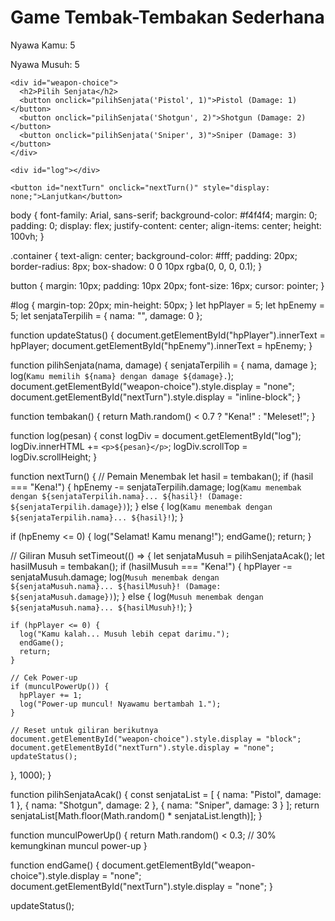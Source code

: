 <!DOCTYPE html>
<html lang="en">
<head>
  <meta charset="UTF-8">
  <meta name="viewport" content="width=device-width, initial-scale=1.0">
  <title>Game Tembak-Tembakan</title>
  <link rel="stylesheet" href="style.css">
</head>
<body>
  <div class="container">
    <h1>Game Tembak-Tembakan Sederhana</h1>
    <div id="status">
      <p>Nyawa Kamu: <span id="hpPlayer">5</span></p>
      <p>Nyawa Musuh: <span id="hpEnemy">5</span></p>
    </div>

    <div id="weapon-choice">
      <h2>Pilih Senjata</h2>
      <button onclick="pilihSenjata('Pistol', 1)">Pistol (Damage: 1)</button>
      <button onclick="pilihSenjata('Shotgun', 2)">Shotgun (Damage: 2)</button>
      <button onclick="pilihSenjata('Sniper', 3)">Sniper (Damage: 3)</button>
    </div>

    <div id="log"></div>

    <button id="nextTurn" onclick="nextTurn()" style="display: none;">Lanjutkan</button>
  </div>

  <script src="script.js"></script>
</body>
</html>
body {
  font-family: Arial, sans-serif;
  background-color: #f4f4f4;
  margin: 0;
  padding: 0;
  display: flex;
  justify-content: center;
  align-items: center;
  height: 100vh;
}

.container {
  text-align: center;
  background-color: #fff;
  padding: 20px;
  border-radius: 8px;
  box-shadow: 0 0 10px rgba(0, 0, 0, 0.1);
}

button {
  margin: 10px;
  padding: 10px 20px;
  font-size: 16px;
  cursor: pointer;
}

#log {
  margin-top: 20px;
  min-height: 50px;
}
let hpPlayer = 5;
let hpEnemy = 5;
let senjataTerpilih = { nama: "", damage: 0 };

function updateStatus() {
  document.getElementById("hpPlayer").innerText = hpPlayer;
  document.getElementById("hpEnemy").innerText = hpEnemy;
}

function pilihSenjata(nama, damage) {
  senjataTerpilih = { nama, damage };
  log(`Kamu memilih ${nama} dengan damage ${damage}.`);
  document.getElementById("weapon-choice").style.display = "none";
  document.getElementById("nextTurn").style.display = "inline-block";
}

function tembakan() {
  return Math.random() < 0.7 ? "Kena!" : "Meleset!";
}

function log(pesan) {
  const logDiv = document.getElementById("log");
  logDiv.innerHTML += `<p>${pesan}</p>`;
  logDiv.scrollTop = logDiv.scrollHeight;
}

function nextTurn() {
  // Pemain Menembak
  let hasil = tembakan();
  if (hasil === "Kena!") {
    hpEnemy -= senjataTerpilih.damage;
    log(`Kamu menembak dengan ${senjataTerpilih.nama}... ${hasil}! (Damage: ${senjataTerpilih.damage})`);
  } else {
    log(`Kamu menembak dengan ${senjataTerpilih.nama}... ${hasil}!`);
  }

  if (hpEnemy <= 0) {
    log("Selamat! Kamu menang!");
    endGame();
    return;
  }

  // Giliran Musuh
  setTimeout(() => {
    let senjataMusuh = pilihSenjataAcak();
    let hasilMusuh = tembakan();
    if (hasilMusuh === "Kena!") {
      hpPlayer -= senjataMusuh.damage;
      log(`Musuh menembak dengan ${senjataMusuh.nama}... ${hasilMusuh}! (Damage: ${senjataMusuh.damage})`);
    } else {
      log(`Musuh menembak dengan ${senjataMusuh.nama}... ${hasilMusuh}!`);
    }

    if (hpPlayer <= 0) {
      log("Kamu kalah... Musuh lebih cepat darimu.");
      endGame();
      return;
    }

    // Cek Power-up
    if (munculPowerUp()) {
      hpPlayer += 1;
      log("Power-up muncul! Nyawamu bertambah 1.");
    }

    // Reset untuk giliran berikutnya
    document.getElementById("weapon-choice").style.display = "block";
    document.getElementById("nextTurn").style.display = "none";
    updateStatus();
  }, 1000);
}

function pilihSenjataAcak() {
  const senjataList = [
    { nama: "Pistol", damage: 1 },
    { nama: "Shotgun", damage: 2 },
    { nama: "Sniper", damage: 3 }
  ];
  return senjataList[Math.floor(Math.random() * senjataList.length)];
}

function munculPowerUp() {
  return Math.random() < 0.3; // 30% kemungkinan muncul power-up
}

function endGame() {
  document.getElementById("weapon-choice").style.display = "none";
  document.getElementById("nextTurn").style.display = "none";
}

updateStatus();
